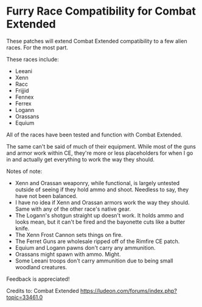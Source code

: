 # Furry Race Compatibility for Combat Extended

These patches will extend Combat Extended compatibility to a few alien races. For the most part.

These races include:
- Leeani
- Xenn
- Racc
- Frijjid
- Fennex
- Ferrex
- Logann
- Orassans
- Equium

All of the races have been tested and function with Combat Extended.

The same can't be said of much of their equipment. While most of the guns and armor work within CE, they're more or less placeholders for when I go in and actually get everything to work the way they should.

Notes of note:
- Xenn and Orassan weaponry, while functional, is largely untested outside of seeing if they hold ammo and shoot. Needless to say, they have not been balanced.
- I have no idea if Xenn and Orassan armors work the way they should. Same with any of the other race's native gear.
- The Logann's shotgun straight up doesn't work. It holds ammo and looks mean, but it can't be fired and the bayonette cuts like a butter knife.
- The Xenn Frost Cannon sets things on fire.
- The Ferret Guns are wholesale ripped off of the Rimfire CE patch.
- Equium and Logann pawns don't carry any ammunition.
- Orassans might spawn with ammo. Might.
- Some Leeani troops don't carry ammunition due to being small woodland creatures.

Feedback is appreciated!

Credits to:
Combat Extended https://ludeon.com/forums/index.php?topic=33461.0